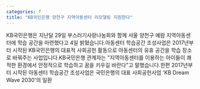 ```yaml
---
categories: f
title: "KB국민은행 양천구 지역아동센터 리모델링 지원한다"
---
```

KB국민은행은 지난달 29일 부스러기사랑나눔회와 함께 서울 양천구 예람 지역아동센터에 학습 공간을 마련했다고 4일 밝혔습니다.아동센터 학습공간 조성사업은 2017년부터 시작된 KB국민은행의 대표적 사회공헌 활동으로 아동센터의 유휴 공간을 학습 장소로 바꿔주는 사업입니다.KB국민은행 관계자는 "지역아동센터를 이용하는 아이들이 쾌적한 환경에서 안정적으로 학습하고 꿈을 키우길 바란다"고 말했습니다.한편 2017년부터 시작된 아동센터 학습공간 조성사업은 국민은행의 대표 사회공헌사업 &#39;KB Dream Wave 2030&#39;의 일환